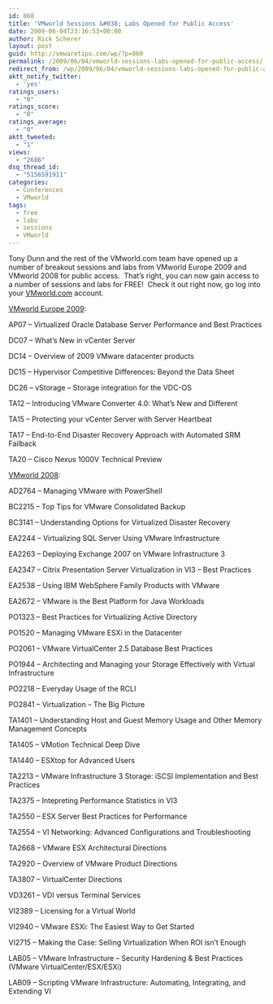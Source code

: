 ```yaml
---
id: 860
title: 'VMworld Sessions &#038; Labs Opened for Public Access'
date: 2009-06-04T23:16:53+00:00
author: Rick Scherer
layout: post
guid: http://vmwaretips.com/wp/?p=860
permalink: /2009/06/04/vmworld-sessions-labs-opened-for-public-access/
redirect_from: /wp/2009/06/04/vmworld-sessions-labs-opened-for-public-access/
aktt_notify_twitter:
  - 'yes'
ratings_users:
  - "0"
ratings_score:
  - "0"
ratings_average:
  - "0"
aktt_tweeted:
  - "1"
views:
  - "2686"
dsq_thread_id:
  - "5156591911"
categories:
  - Conferences
  - VMworld
tags:
  - free
  - labs
  - sessions
  - VMworld
---
```

Tony Dunn and the rest of the VMworld.com team have opened up a number of breakout sessions and labs from VMworld Europe 2009 and VMworld 2008 for public access.  That&#8217;s right, you can now gain access to a number of sessions and labs for FREE!  Check it out right now, go log into your <a href="http://www.vmworld.com/" target="_blank">VMworld.com</a> account.

<!--more-->

<a href="http://www.vmworld.com/community/sessions/europe2009/" target="_blank">VMworld Europe 2009</a>:
  
AP07 &#8211; Virtualized Oracle Database Server Performance and Best Practices
  
DC07 &#8211; What&#8217;s New in vCenter Server
  
DC14 &#8211; Overview of 2009 VMware datacenter products
  
DC15 &#8211; Hypervisor Competitive Differences: Beyond the Data Sheet
  
DC26 &#8211; vStorage &#8211; Storage integration for the VDC-OS
  
TA12 &#8211; Introducing VMware Converter 4.0: What&#8217;s New and Different
  
TA15 &#8211; Protecting your vCenter Server with Server Heartbeat
  
TA17 &#8211; End-to-End Disaster Recovery Approach with Automated SRM Failback
  
TA20 &#8211; Cisco Nexus 1000V Technical Preview

<a href="http://www.vmworld.com/community/sessions/2008/" target="_blank">VMworld 2008</a>:
  
AD2764 &#8211; Managing VMware with PowerShell
  
BC2215 &#8211; Top Tips for VMware Consolidated Backup
  
BC3141 &#8211; Understanding Options for Virtualized Disaster Recovery
  
EA2244 &#8211; Virtualizing SQL Server Using VMware Infrastructure
  
EA2263 &#8211; Deploying Exchange 2007 on VMware Infrastructure 3
  
EA2347 &#8211; Citrix Presentation Server Virtualization in VI3 &#8211; Best Practices
  
EA2538 &#8211; Using IBM WebSphere Family Products with VMware
  
EA2672 &#8211; VMware is the Best Platform for Java Workloads
  
PO1323 &#8211; Best Practices for Virtualizing Active Directory
  
PO1520 &#8211; Managing VMware ESXi in the Datacenter
  
PO2061 &#8211; VMware VirtualCenter 2.5 Database Best Practices
  
PO1944 &#8211; Architecting and Managing your Storage Effectively with Virtual Infrastructure
  
PO2218 &#8211; Everyday Usage of the RCLI
  
PO2841 &#8211; Virtualization &#8211; The Big Picture
  
TA1401 &#8211; Understanding Host and Guest Memory Usage and Other Memory Management Concepts
  
TA1405 &#8211; VMotion Technical Deep Dive
  
TA1440 &#8211; ESXtop for Advanced Users
  
TA2213 &#8211; VMware Infrastructure 3 Storage: iSCSI Implementation and Best Practices
  
TA2375 &#8211; Intepreting Performance Statistics in VI3
  
TA2550 &#8211; ESX Server Best Practices for Performance
  
TA2554 &#8211; VI Networking: Advanced Configurations and Troubleshooting
  
TA2668 &#8211; VMware ESX Architectural Directions
  
TA2920 &#8211; Overview of VMware Product Directions
  
TA3807 &#8211; VirtualCenter Directions
  
VD3261 &#8211; VDI versus Terminal Services
  
VI2389 &#8211; Licensing for a Virtual World
  
VI2940 &#8211; VMware ESXi: The Easiest Way to Get Started
  
VI2715 &#8211; Making the Case: Selling Virtualization When ROI isn&#8217;t Enough
  
LAB05 &#8211; VMware Infrastructure &#8211; Security Hardening & Best Practices (VMware VirtualCenter/ESX/ESXi)
  
LAB09 &#8211; Scripting VMware Infrastructure: Automating, Integrating, and Extending VI